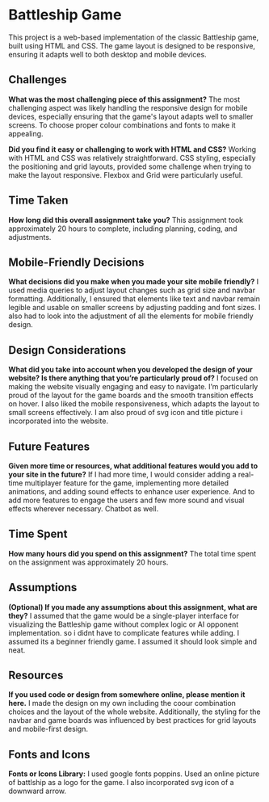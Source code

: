# Battleship Game

This project is a web-based implementation of the classic Battleship game, built using HTML and CSS. The game layout is designed to be responsive, ensuring it adapts well to both desktop and mobile devices. 

## Challenges
**What was the most challenging piece of this assignment?**
The most challenging aspect was likely handling the responsive design for mobile devices, especially ensuring that the game's layout adapts well to smaller screens. To choose proper colour combinations and fonts to make it appealing.

**Did you find it easy or challenging to work with HTML and CSS?**
Working with HTML and CSS was relatively straightforward. CSS styling, especially the positioning and grid layouts, provided some challenge when trying to make the layout responsive. Flexbox and Grid were particularly useful.

## Time Taken
**How long did this overall assignment take you?**
This assignment took approximately 20 hours to complete, including planning, coding, and adjustments.

## Mobile-Friendly Decisions
**What decisions did you make when you made your site mobile friendly?**
I used media queries to adjust layout changes such as grid size and navbar formatting. Additionally, I ensured that elements like text and navbar remain legible and usable on smaller screens by adjusting padding and font sizes. I also had to look into the adjustment of all the elements for mobile friendly design.

## Design Considerations
**What did you take into account when you developed the design of your website? Is there anything that you’re particularly proud of?**
I focused on making the website visually engaging and easy to navigate. I’m particularly proud of the layout for the game boards and the smooth transition effects on hover. I also liked the mobile responsiveness, which adapts the layout to small screens effectively. I am also proud of svg icon and title picture i incorporated into the website.

## Future Features
**Given more time or resources, what additional features would you add to your site in the future?**
If I had more time, I would consider adding a real-time multiplayer feature for the game, implementing more detailed animations, and adding sound effects to enhance user experience. And to add more features to engage the users and few more sound and visual effects wherever necessary. Chatbot as well.

## Time Spent
**How many hours did you spend on this assignment?**
The total time spent on the assignment was approximately 20 hours.

## Assumptions
**(Optional) If you made any assumptions about this assignment, what are they?**
I assumed that the game would be a single-player interface for visualizing the Battleship game without complex logic or AI opponent implementation. so i didnt have to complicate features while adding. I assumed its a beginner friendly game. I assumed it should look simple and neat.

## Resources
**If you used code or design from somewhere online, please mention it here.**
I made the design on my own including the coour combination choices and the layout of the whole website. Additionally, the styling for the navbar and game boards was influenced by best practices for grid layouts and mobile-first design.

## Fonts and Icons
**Fonts or Icons Library:**
I used google fonts poppins. Used an online picture of battlship as a logo for the game. I also incorporated svg icon of a downward arrow.

